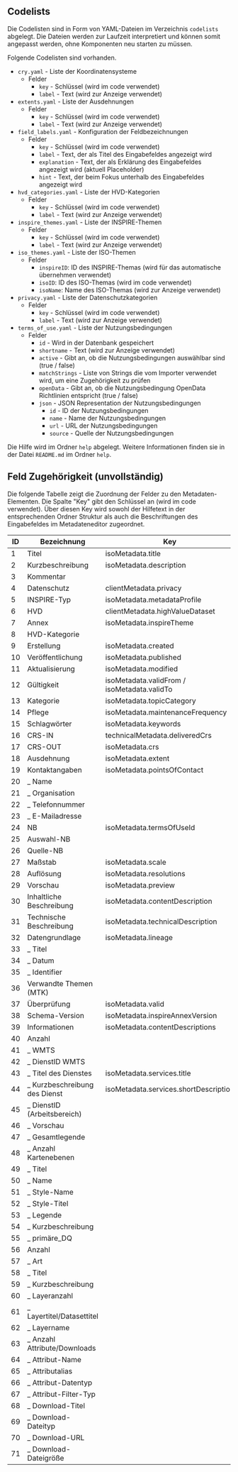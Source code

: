 ## Codelists

Die Codelisten sind in Form von YAML-Dateien im Verzeichnis `codelists` abgelegt. Die Dateien werden zur Laufzeit interpretiert und können somit angepasst werden, ohne Komponenten neu starten zu müssen.

Folgende Codelisten sind vorhanden.

- `cry.yaml` - Liste der Koordinatensysteme
  - Felder
    - `key` - Schlüssel (wird im code verwendet)
    - `label` - Text (wird zur Anzeige verwendet)
- `extents.yaml` - Liste der Ausdehnungen
  - Felder
    - `key` - Schlüssel (wird im code verwendet)
    - `label` - Text (wird zur Anzeige verwendet)
- `field_labels.yaml` - Konfiguration der Feldbezeichnungen
  - Felder
    - `key` - Schlüssel (wird im code verwendet)
    - `label` - Text, der als Titel des Eingabefeldes angezeigt wird
    - `explanation` - Text, der als Erklärung des Eingabefeldes angezeigt wird (aktuell Placeholder)
    - `hint` - Text, der beim Fokus unterhalb des Eingabefeldes angezeigt wird
- `hvd_categories.yaml` - Liste der HVD-Kategorien
  - Felder
    - `key` - Schlüssel (wird im code verwendet)
    - `label` - Text (wird zur Anzeige verwendet)
- `inspire_themes.yaml` - Liste der INSPIRE-Themen
  - Felder
    - `key` - Schlüssel (wird im code verwendet)
    - `label` - Text (wird zur Anzeige verwendet)
- `iso_themes.yaml` - Liste der ISO-Themen
  - Felder
    - `inspireID`: ID des INSPIRE-Themas (wird für das automatische übernehmen verwendet)
    - `isoID`: ID des ISO-Themas (wird im code verwendet)
    - `isoName`: Name des ISO-Themas (wird zur Anzeige verwendet)
- `privacy.yaml` - Liste der Datenschutzkategorien
  - Felder
    - `key` - Schlüssel (wird im code verwendet)
    - `label` - Text (wird zur Anzeige verwendet)
- `terms_of_use.yaml` - Liste der Nutzungsbedingungen
  - Felder
    - `id` - Wird in der Datenbank gespeichert
    - `shortname` - Text (wird zur Anzeige verwendet)
    - `active` - Gibt an, ob die Nutzungsbedingungen auswählbar sind (true / false)
    - `matchStrings` - Liste von Strings die vom Importer verwendet wird, um eine Zugehörigkeit zu prüfen
    - `openData` - Gibt an, ob die Nutzungsbedingung OpenData Richtlinien entspricht (true / false)
    - `json` - JSON Representation der Nutzungsbedingungen
      - `id` - ID der Nutzungsbedingungen
      - `name` - Name der Nutzungsbedingungen
      - `url` - URL der Nutzungsbedingungen
      - `source` - Quelle der Nutzungsbedingungen

Die Hilfe wird im Ordner `help` abgelegt. Weitere Informationen finden sie in der Datei `README.md` im Ordner `help`.

## Feld Zugehörigkeit (unvollständig)

Die folgende Tabelle zeigt die Zuordnung der Felder zu den Metadaten-Elementen. Die Spalte "Key" gibt den Schlüssel an (wird im code verwendet). Über diesen Key wird sowohl der
Hilfetext in der entsprechenden Ordner Struktur als auch die Beschriftungen des Eingabefeldes im Metadateneditor zugeordnet.

| ID     | Bezeichnung                   | Key                                         |
|--------|-------------------------------|---------------------------------------------|
| 1      | Titel                         | isoMetadata.title                           |
| 2      | Kurzbeschreibung              | isoMetadata.description                     |
| 3      | Kommentar                     |                                             |
| 4      | Datenschutz                   | clientMetadata.privacy                      |
| 5      | INSPIRE-Typ                   | isoMetadata.metadataProfile                 |
| 6      | HVD                           | clientMetadata.highValueDataset             |
| 7      | Annex                         | isoMetadata.inspireTheme                    |
| 8      | HVD-Kategorie                 |                                             |
| 9      | Erstellung                    | isoMetadata.created                         |
| 10     | Veröffentlichung              | isoMetadata.published                       |
| 11     | Aktualisierung                | isoMetadata.modified                        |
| 12     | Gültigkeit                    | isoMetadata.validFrom / isoMetadata.validTo |
| 13     | Kategorie                     | isoMetadata.topicCategory                   |
| 14     | Pflege                        | isoMetadata.maintenanceFrequency            |
| 15     | Schlagwörter                  | isoMetadata.keywords                        |
| 16     | CRS-IN                        | technicalMetadata.deliveredCrs              |
| 17     | CRS-OUT                       | isoMetadata.crs                             |
| 18     | Ausdehnung                    | isoMetadata.extent                          |
| 19     | Kontaktangaben                | isoMetadata.pointsOfContact                 |
| 20     | _ Name                        |                                             |
| 21     | _ Organisation                |                                             |
| 22     | _ Telefonnummer               |                                             |
| 23     | _ E-Mailadresse               |                                             |
| 24     | NB                            | isoMetadata.termsOfUseId                    |
| 25     | Auswahl-NB                    |                                             |
| 26     | Quelle-NB                     |                                             |
| 27     | Maßstab                       | isoMetadata.scale                           |
| 28     | Auflösung                     | isoMetadata.resolutions                     |
| 29     | Vorschau                      | isoMetadata.preview                         |
| 30     | Inhaltliche Beschreibung      | isoMetadata.contentDescription              |
| 31     | Technische Beschreibung       | isoMetadata.technicalDescription            |
| 32     | Datengrundlage                | isoMetadata.lineage                         |
| 33     | _ Titel                       |                                             |
| 34     | _ Datum                       |                                             |
| 35     | _ Identifier                  |                                             |
| 36     | Verwandte Themen (MTK)        |                                             |
| 37     | Überprüfung                   | isoMetadata.valid                           |
| 38     | Schema-Version                | isoMetadata.inspireAnnexVersion             |
| 39     | Informationen                 | isoMetadata.contentDescriptions             |
| 40     | Anzahl                        |                                             |
| 41     | _ WMTS                        |                                             |
| 42     | _ DienstID WMTS               |                                             |
| 43     | _ Titel des Dienstes          | isoMetadata.services.title                  |
| 44     | _ Kurzbeschreibung des Dienst | isoMetadata.services.shortDescription       |
| 45     | _ DienstID (Arbeitsbereich)   |                                             |
| 46     | _ Vorschau                    |                                             |
| 47     | _ Gesamtlegende               |                                             |
| 48     | _ Anzahl Kartenebenen         |                                             |
| 49     | _ Titel                       |                                             |
| 50     | _ Name                        |                                             |
| 51     | _ Style-Name                  |                                             |
| 52     | _ Style-Titel                 |                                             |
| 53     | _ Legende                     |                                             |
| 54     | _ Kurzbeschreibung            |                                             |
| 55     | _ primäre_DQ                  |                                             |
| 56     | Anzahl                        |                                             |
| 57     | _ Art                         |                                             |
| 58     | _ Titel                       |                                             |
| 59     | _ Kurzbeschreibung            |                                             |
| 60     | _ Layeranzahl                 |                                             |
| 61     | _ Layertitel/Datasettitel     |                                             |
| 62     | _ Layername                   |                                             |
| 63     | _ Anzahl Attribute/Downloads  |                                             |
| 64     | _ Attribut-Name               |                                             |
| 65     | _ Attributalias               |                                             |
| 66     | _ Attribut-Datentyp           |                                             |
| 67     | _ Attribut-Filter-Typ         |                                             |
| 68     | _ Download-Titel              |                                             |
| 69     | _ Download-Dateityp           |                                             |
| 70     | _ Download-URL                |                                             |
| 71     | _ Download-Dateigröße         |                                             |
